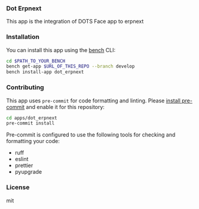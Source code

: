 ### Dot Erpnext

This app is the integration of DOTS Face app to erpnext

### Installation

You can install this app using the [bench](https://github.com/frappe/bench) CLI:

```bash
cd $PATH_TO_YOUR_BENCH
bench get-app $URL_OF_THIS_REPO --branch develop
bench install-app dot_erpnext
```

### Contributing

This app uses `pre-commit` for code formatting and linting. Please [install pre-commit](https://pre-commit.com/#installation) and enable it for this repository:

```bash
cd apps/dot_erpnext
pre-commit install
```

Pre-commit is configured to use the following tools for checking and formatting your code:

- ruff
- eslint
- prettier
- pyupgrade

### License

mit
